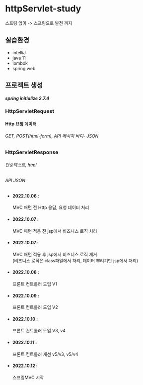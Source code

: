 # httpServlet-study
스프링 없이 -> 스프링으로 발전 까지
<div>
<h2>실습환경</h2>
<ul>
<li>intelliJ</li>
<li>java 11</li>
<li>lombok</li>
<li>spring web</li>
</ul>
<h2>프로젝트 생성</h2>
<h5>spring initialize 2.7.4<h5>
</div>
<div>
<h3>HttpServletRequest</h3>
  <h4>Http 요청 데이터</h4> 
  <h6>GET, POST(html-form), API 메시지 바디- JSON<h6>
  </div>
 
<div>
<h3>HttpServletResponse</h3>
  <h6>단순텍스트, html<h6>
  <h6>API JSON<h6>
  </div>
 <div>

<div>
<ul>
<li><h4>2022.10.06 :</h4><span>MVC 패턴 전 Http 응답, 요청 데이터 처리</span></li>
<li><h4>2022.10.07 :</h4><span>MVC 패턴 적용 전 jsp에서 비즈니스 로직 처리</span></li>
<li><h4>2022.10.07 :</h4><span>MVC 패턴 적용 후 jsp에서 비즈니스 로직 제거</span><br><span> (비즈니스 로직은 class파일에서 처리, 데이터 뿌리기만 jsp에서 처리)</span></li>
<li><h4>2022.10.08 :</h4><span>프론트 컨트롤러 도입 V1</span></li>
<li><h4>2022.10.09 :</h4><span>프론트 컨트롤러 도입 V2</span></li>
<li><h4>2022.10.10 :</h4><span>프론트 컨트롤러 도입 V3, v4</span></li>
<li><h4>2022.10.11 :</h4><span>프론트 컨트롤러 개선 v5/v3, v5/v4</span></li>
<li><h4>2022.10.12 :</h4><span>스프링MVC 시작</span></li>

</ul>


</div>

